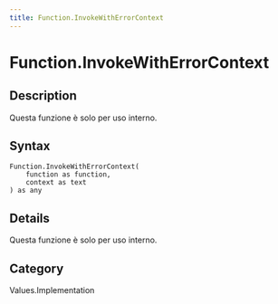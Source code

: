 ```yaml
---
title: Function.InvokeWithErrorContext
---
```


# Function.InvokeWithErrorContext


## Description

Questa funzione è solo per uso interno.


## Syntax

```powerquery
Function.InvokeWithErrorContext(
    function as function,
    context as text
) as any
```


## Details

Questa funzione è solo per uso interno.



## Category
Values.Implementation
